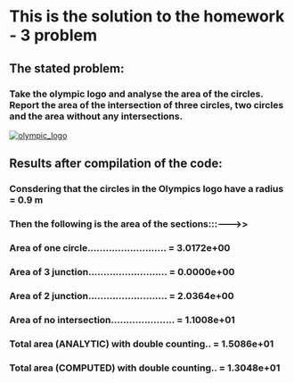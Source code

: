 # This is the solution to the homework - 3 problem

##  The stated problem:
### Take the olympic logo and analyse the area of the circles. Report the area of the intersection of three circles, two circles and the area without any intersections.

[![olympic_logo](http://mrottocollection.com.ar/wp-includes/olympics-logo-png-i18.png)](http://mrottocollection.com.ar/wp-includes/olympics-logo-png-i18.png)

## Results after compilation of the code:
### Consdering that the circles in the Olympics logo have a radius = 0.9 m 
### Then the following is the area of the sections:::--->>
###
### Area of one circle.......................... = 3.0172e+00
### Area of 3 junction.......................... = 0.0000e+00
### Area of 2 junction.......................... = 2.0364e+00
### Area of no intersection..................... = 1.1008e+01
### 
### Total area (ANALYTIC) with double counting.. = 1.5086e+01
### Total area (COMPUTED) with double counting.. = 1.3048e+01
### 
###  
### 
